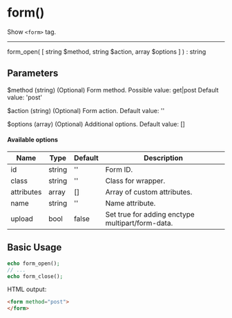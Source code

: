 # form()

Show `<form>` tag.

---

form_open( [ string $method, string $action, array $options ] ) : string

## Parameters

$method (string) (Optional) Form method. Possible value: get|post Default value: 'post'

$action (string) (Optional) Form action. Default value: ''

$options (array) (Optional) Additional options. Default value: []

#### Available options

| Name       | Type   | Default | Description                                      |
|------------|--------|---------|--------------------------------------------------|
| id         | string | ''      | Form ID.                                         |
| class      | string | ''      | Class for wrapper.                               |
| attributes | array  | []      | Array of custom attributes.                      |
| name       | string | ''      | Name attribute.                                  |
| upload     | bool   | false   | Set true for adding enctype multipart/form-data. |

## Basic Usage

```php
echo form_open();
// ...
echo form_close();
```

HTML output:

```html
<form method="post">
</form>
```
